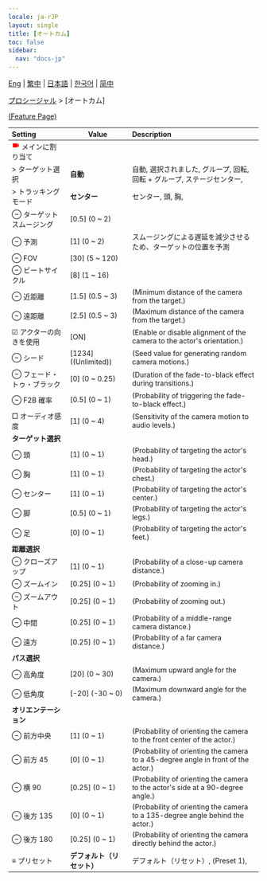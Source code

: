 ```yaml
---
locale: ja-rJP
layout: single
title: [オートカム]
toc: false
sidebar:
  nav: "docs-jp"
---
```

[Eng](/dancexr/menu/2025.4/motion/auto_cam) | [繁中](/tw/dancexr/menu/2025.4/motion/auto_cam) | [日本語](/jp/dancexr/menu/2025.4/motion/auto_cam) | [한국어](/kr/dancexr/menu/2025.4/motion/auto_cam) | [简中](/zh/dancexr/menu/2025.4/motion/auto_cam)

[プロシージャル](../menu#プロシージャル) > [オートカム]



[(Feature Page)](/jp/dancexr/features/auto_cam)

| Setting | Value | Description |
| :--- | --- | :--- |
| <img src="/images/icon/ic_videocam.png" alt="videocam icon"/> メインに割り当て|| 
|  > ターゲット選択| **自動** | 自動, 選択されました, グループ, 回転, 回転 + グループ, ステージセンター,  |
|  > トラッキングモード| **センター** | センター, 頭, 胸,  |
|  ⊖ ターゲットスムージング| [0.5] (0 ~ 2) | 
|  ⊖ 予測| [1] (0 ~ 2) | スムージングによる遅延を減少させるため、ターゲットの位置を予測
|  ⊖ FOV| [30] (5 ~ 120) | 
|  ⊖ ビートサイクル| [8] (1 ~ 16) | 
|  ⊖ 近距離| [1.5] (0.5 ~ 3) | (Minimum distance of the camera from the target.)
|  ⊖ 遠距離| [2.5] (0.5 ~ 3) | (Maximum distance of the camera from the target.)
|  ☑ アクターの向きを使用| [ON] | (Enable or disable alignment of the camera to the actor's orientation.)
|  ⊖ シード| [1234] ((Unlimited)) | (Seed value for generating random camera motions.)
|  ⊖ フェード・トゥ・ブラック| [0] (0 ~ 0.25) | (Duration of the fade-to-black effect during transitions.)
|  ⊖ F2B 確率| [0.5] (0 ~ 1) | (Probability of triggering the fade-to-black effect.)
|  □ オーディオ感度| [1] (0 ~ 4) | (Sensitivity of the camera motion to audio levels.)
|  <b>ターゲット選択</b>|| 
|  ⊖ 頭| [1] (0 ~ 1) | (Probability of targeting the actor's head.)
|  ⊖ 胸| [1] (0 ~ 1) | (Probability of targeting the actor's chest.)
|  ⊖ センター| [1] (0 ~ 1) | (Probability of targeting the actor's center.)
|  ⊖ 脚| [0.5] (0 ~ 1) | (Probability of targeting the actor's legs.)
|  ⊖ 足| [0] (0 ~ 1) | (Probability of targeting the actor's feet.)
|  <b>距離選択</b>|| 
|  ⊖ クローズアップ| [1] (0 ~ 1) | (Probability of a close-up camera distance.)
|  ⊖ ズームイン| [0.25] (0 ~ 1) | (Probability of zooming in.)
|  ⊖ ズームアウト| [0.25] (0 ~ 1) | (Probability of zooming out.)
|  ⊖ 中間| [0.25] (0 ~ 1) | (Probability of a middle-range camera distance.)
|  ⊖ 遠方| [0.25] (0 ~ 1) | (Probability of a far camera distance.)
|  <b>パス選択</b>|| 
|  ⊖ 高角度| [20] (0 ~ 30) | (Maximum upward angle for the camera.)
|  ⊖ 低角度| [-20] (-30 ~ 0) | (Maximum downward angle for the camera.)
|  <b>オリエンテーション</b>|| 
|  ⊖ 前方中央| [1] (0 ~ 1) | (Probability of orienting the camera to the front center of the actor.)
|  ⊖ 前方 45| [0] (0 ~ 1) | (Probability of orienting the camera to a 45-degree angle in front of the actor.)
|  ⊖ 横 90| [0.25] (0 ~ 1) | (Probability of orienting the camera to the actor's side at a 90-degree angle.)
|  ⊖ 後方 135| [0] (0 ~ 1) | (Probability of orienting the camera to a 135-degree angle behind the actor.)
|  ⊖ 後方 180| [0.25] (0 ~ 1) | (Probability of orienting the camera directly behind the actor.)
|  ≡ プリセット| **デフォルト（リセット）** | デフォルト（リセット）, (Preset 1),  |
